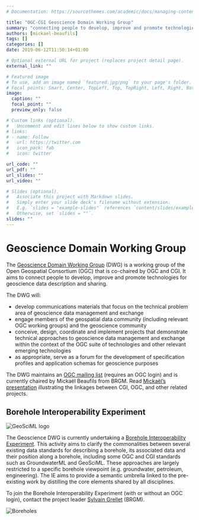```yaml
---
# Documentation: https://sourcethemes.com/academic/docs/managing-content/

title: "OGC-CGI Geoscience Domain Working Group"
summary: "connecting people to develop, improve and promote technologies for geoscience data description and sharing"
authors: [mickael-beaufils]
tags: []
categories: []
date: 2019-06-12T11:50:14+01:00

# Optional external URL for project (replaces project detail page).
external_link: ""

# Featured image
# To use, add an image named `featured.jpg/png` to your page's folder.
# Focal points: Smart, Center, TopLeft, Top, TopRight, Left, Right, BottomLeft, Bottom, BottomRight.
image:
  caption: ""
  focal_point: ""
  preview_only: false

# Custom links (optional).
#   Uncomment and edit lines below to show custom links.
# links:
# - name: Follow
#   url: https://twitter.com
#   icon_pack: fab
#   icon: twitter

url_code: ""
url_pdf: ""
url_slides: ""
url_video: ""

# Slides (optional).
#   Associate this project with Markdown slides.
#   Simply enter your slide deck's filename without extension.
#   E.g. `slides = "example-slides"` references `content/slides/example-slides.md`.
#   Otherwise, set `slides = ""`.
slides: ""
---
```

Geoscience Domain Working Group
===============================

The [Geoscience Domain Working Group](https://www.opengeospatial.org/projects/groups/geosciencedwg) (DWG) is a working group of the Open Geospatial Consortium (OGC) that is co-chaired by OGC and CGI. It aims to connect people to develop, improve and promote technologies for geoscience data description and sharing.

The DWG will:

*   develop communications materials that focus on the technical problem area of geoscience data management and exchange
*   engage members of the geospatial data community (including relevant OGC working groups) and the geoscience community
*   conceive, design, coordinate and implement projects that demonstrate technical approaches to geoscience data management and exchange within the context of the OGC suite of technologies and other relevant emerging technologies
*   as appropriate, serve as a forum for the development of specification profiles and application schemas for geoscience purposes

The DWG maintains an [OGC mailing list](https://portal.opengeospatial.org/?m=projects&a=view&project_id=539) (requires an OGC login) and is currently chaired by Mickaël Beaufils from BRGM. Read [Mickaël’s presentation](https://external.opengeospatial.org/twiki_public/pub/GeoScienceDWG/WebHome/OGC_GeoScience_Standards_AGU2018.pdf) illustrating the linkages between CGI, OGC, and other related projects.

Borehole Interoperability Experiment
------------------------------------

![GeoSciML logo](/img/ogc_x.png)

The Geoscience DWG is currently undertaking a [Borehole Interoperability Experiment](https://github.com/opengeospatial/boreholeie). This activity aims to clarify the commonalities between several existing data standards for describing a borehole, its associated data and their position along a borehole, including some OGC and CGI standards such as GroundwaterML and GeoSciML. These approaches are largely restricted to a specific borehole viewpoint (e.g. groundwater, petroleum, engineering). The IE aims to provide a semantic umbrella linked to the pre-existing work by distilling the core elements shared by all disciplines.

To join the Borehole Interoperability Experiment (with or without an OGC login), contact the project leader [Sylvain Grellet](mailto:S.Grellet@brgm.fr) (BRGM).

![Boreholes](/img/boreholes.jpg)